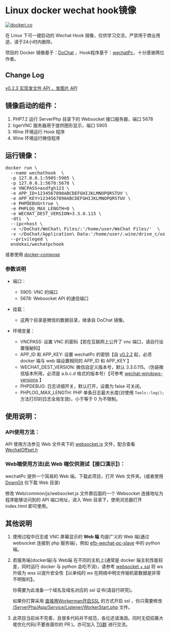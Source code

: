 # Linux docker wechat hook镜像
[![dockeri.co](https://dockeri.co/image/endokai/wechatpchook)](https://hub.docker.com/r/endokai/wechatpchook/tags)

在 Linux 下可一键启动的 Wechat Hook 镜像，仅供学习交流，严禁用于商业用途，请于24小时内删除。

项目的 Docker 镜像基于：[DoChat](https://github.com/huan/docker-wechat) ，Hook程序基于：[wechatPc](https://github.com/chengciming/wechatPc)，十分感谢两位作者。

## Change Log
[v0.2.3 实现发文件 API ，发图片 API](./ChangeLog.md#v023)

## 镜像启动的组件：
1. PHP7.2 运行 ServerPhp 目录下的 Websocket 接口服务器，端口 5678
2. tigerVNC 服务器用于提供图形显示，端口 5905
3. Wine 环境运行 Hook 程序
4. Wine 环境运行微信程序

## 运行镜像：
<pre>
docker run \
  --name wechathook  \
  -p 127.0.0.1:5905:5905 \
  -p 127.0.0.1:5678:5678 \
  -e VNCPASS=asdfgh123 \
  -e APP_ID=1234567890ABCDEFGHIJKLMNOPQRSTUV \
  -e APP_KEY=1234567890ABCDEFGHIJKLMNOPQRSTUV \
  -e PHPDEBUG=true \
  -e PHPLOG_MAX_LENGTH=0 \
  -e WECHAT_DEST_VERSION=3.3.0.115 \
  -dti  \
  --ipc=host \
  -v ~/DoChat/WeChat\ Files/:'/home/user/WeChat Files/'  \
  -v ~/DoChat/Application\ Data:'/home/user/.wine/drive_c/users/user/Application Data/' \
  --privileged \
  endokai/wechatpchook
</pre>

或者使用 [docker-compose](https://github.com/tom-snow/docker-wechatPc/blob/master/docker-compose.yml)

### 参数说明
* 端口：
  * 5905: VNC 的端口
  * 5678: Websocket API 的通信端口

* 挂载：
  * 这两个目录是微信的数据目录，继承自 DoChat 镜像。

* 环境变量：
  * VNCPASS: 设置 VNC 的密码【若在互联网上公开了 vnc 端口，请自行设置强秘码】
  * APP_ID 和 APP_KEY: 设置 wechatPc 的密钥【自 [v0.2.2](./ChangeLog.md#v022) 起，必须 docker 端与 web 端设置相同的 APP_ID 和 APP_KEY 】
  * WECHAT_DEST_VERSION: 微信自定义版本号，默认 3.3.0.115。（伪装微信版本所用，必须是 a.b.c.d 格式的版本号）【可参考 [wechat-windows-versions](https://github.com/tom-snow/wechat-windows-versions/releases) 】
  * PHPDEBUG: 日志详细开关，默认打开，设置为 false 可关闭。
  * PHPLOG_MAX_LENGTH: PHP 单条日志最大长度(对使用 `Tools::log();` 方法打印的日志全局生效)，小于等于 0 为不限制。

## 使用说明：
### API使用方法：
API 使用方法参见 Web 文件夹下的 [websocket.js](https://github.com/endokai/docker-wechatPc/blob/master/Web/common/js/websocket.js) 文件，配合查看 [WechatOffset.h](https://github.com/endokai/docker-wechatPc/blob/master/WechatDll/WechatDll/WechatOffset.h)

### Web端使用方法(此 Web 端仅供测试【接口演示】)：
wechatPc 提供一个简易的 Web 端。下载此项目，打开 Web 文件夹。(或者使用 [DownGit](https://minhaskamal.github.io/DownGit/#/home) 仅下载 Web 目录)

修改 Web/common/js/websocket.js 文件靠后面的一个 Websocket 连接地址为程序能够访问到的 API 端口地址，进入 Web 目录下，使用浏览器打开 index.html 即可使用。
          
          
## 其他说明
1. 使用过程中日志或 VNC 屏幕显示的 **Web 端** 均是广义的 Web 端(通过 websocket 连接到 php 服务端)，例如 [efb-wechat-pc-slave](https://github.com/Tedrolin/efb-wechat-pc-slave) 中的 python 端。

2. 若服务端(docker端)与 Web端 在不同的主机上(通常是 docker 端主机性能较差，同时运行 docker 与 python 会吃不消)，请参考 [websocket + ssl](https://www.workerman.net/doc/workerman/faq/secure-websocket-server.html) 将 ws 升级为 wss 以提升安全性【以单纯的 ws 在网络中明文传输机密数据是非常不明智的】。

   你需要为此准备一个域名及域名对应的 ssl 证书(请自行研究)。

   如果你打算采用 [直接用Workerman开启SSL](https://www.workerman.net/doc/workerman/faq/secure-websocket-server.html#方法一%20，直接用Workerman开启SSL) 的方式开启 ssl ，你只需要修改 [/ServerPhp/App/Service/Listener/WorkerStart.php](https://github.com/tom-snow/docker-wechatPc/blob/66f4832be94d9917647a1c13c740e62e46faeb95/ServerPhp/App/Service/Listener/WorkerStart.php#L40) 文件。

3. 此项目当前尚不完善，且很多代码并不规范，各位还请海涵。同时无偿招募大佬优化代码(不要吝啬你的 PR )。亦可加入 [TG群](https://t.me/+bHJc6QsHG1xmYTdh) 进行交流。
